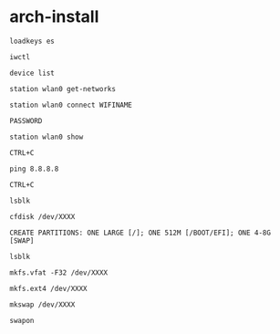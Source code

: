 # arch-install

`loadkeys es`

`iwctl`

`device list`

`station wlan0 get-networks`

`station wlan0 connect WIFINAME`

`PASSWORD`

`station wlan0 show`

`CTRL+C`

`ping 8.8.8.8`

`CTRL+C`

`lsblk`

`cfdisk /dev/XXXX`

`CREATE PARTITIONS: ONE LARGE [/]; ONE 512M [/BOOT/EFI]; ONE 4-8G [SWAP]`

`lsblk`

`mkfs.vfat -F32 /dev/XXXX`

`mkfs.ext4 /dev/XXXX`

`mkswap /dev/XXXX`

`swapon`
